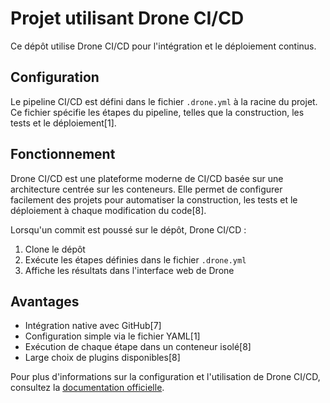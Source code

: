 # Projet utilisant Drone CI/CD

Ce dépôt utilise Drone CI/CD pour l'intégration et le déploiement continus.

## Configuration

Le pipeline CI/CD est défini dans le fichier `.drone.yml` à la racine du projet. Ce fichier spécifie les étapes du pipeline, telles que la construction, les tests et le déploiement[1].

## Fonctionnement

Drone CI/CD est une plateforme moderne de CI/CD basée sur une architecture centrée sur les conteneurs. Elle permet de configurer facilement des projets pour automatiser la construction, les tests et le déploiement à chaque modification du code[8].

Lorsqu'un commit est poussé sur le dépôt, Drone CI/CD :

1. Clone le dépôt
2. Exécute les étapes définies dans le fichier `.drone.yml`
3. Affiche les résultats dans l'interface web de Drone

## Avantages

- Intégration native avec GitHub[7]
- Configuration simple via le fichier YAML[1]
- Exécution de chaque étape dans un conteneur isolé[8]
- Large choix de plugins disponibles[8]

Pour plus d'informations sur la configuration et l'utilisation de Drone CI/CD, consultez la [documentation officielle](https://docs.drone.io/).